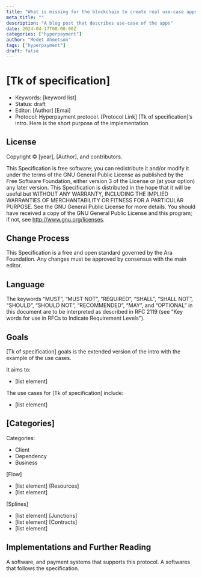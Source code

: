 ```yaml
---
title: "What is missing for the blockchain to create real use-case apps"
meta_title: ""
description: "A blog post that describes use-case of the apps"
date: 2024-04-17T00:00:00Z
categories: ["hyperpayment"]
author: "Medet Ahmetson"
tags: ["hyperpayment"]
draft: false
---
```


# [Tk of specification]
- Keywords: [keyword list]
- Status: draft
- Editor: [Author] [Emai]
- Protocol: Hyperpayment protocol. [Protocol Link]
[Tk of specification]’s intro. Here is the short purpose of the implementation

## License
Copyright © [year], [Author], and contributors.

This Specification is free software; you can redistribute it and/or modify it under the terms of the GNU General Public License as published by the Free Software Foundation, either version 3 of the License or (at your option) any later version.
This Specification is distributed in the hope that it will be useful but WITHOUT ANY WARRANTY, INCLUDING THE IMPLIED WARRANTIES OF MERCHANTABILITY OR FITNESS FOR A PARTICULAR PURPOSE. See the GNU General Public License for more details.
You should have received a copy of the GNU General Public License and this program; if not, see http://www.gnu.org/licenses.

## Change Process
This Specification is a free and open standard governed by the Ara Foundation. Any changes must be approved by consensus with the main editor.

## Language
The keywords “MUST”, “MUST NOT”, “REQUIRED”, “SHALL”, “SHALL NOT”, “SHOULD”, “SHOULD NOT”, “RECOMMENDED”, “MAY”, and “OPTIONAL” in this document are to be interpreted as described in RFC 2119 (see “Key words for use in RFCs to Indicate Requirement Levels").


## Goals
[Tk of specification] goals is the extended version of the intro with the example of the use cases.

It aims to:
* [list element]

The use cases for [Tk of specification] include:
* [list element]

## [Categories]
Categories:
* Client
* Dependency
* Business

[Flow]
* [list element]
[Resources]
* [list element]

[Splines]
* [list element]
[Junctions]
* [list element]
[Contracts]
* [list element]

## Implementations and Further Reading
A software, and payment systems that supports this protocol. A softwares that follows the specification.


